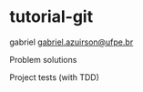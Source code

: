 tutorial-git
============



gabriel
gabriel.azuirson@ufpe.br

Problem solutions


Project tests (with TDD)

